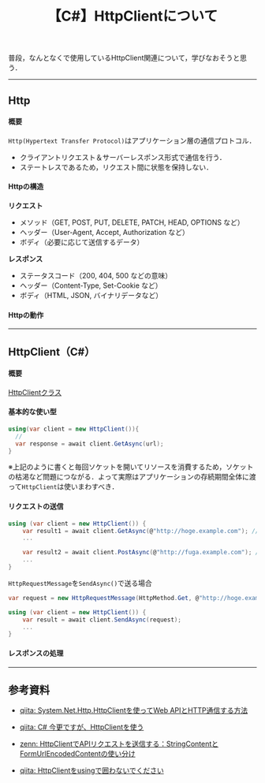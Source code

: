 ﻿---
title: 【C#】HttpClientについて
tags:
  - C#
  - Http
updated_at: ''
id: dfe102d6-0d86-4205-8f32-2388dee20941
---

普段，なんとなくで使用しているHttpClient関連について，学びなおそうと思う．

****
## Http

#### 概要

`Http(Hypertext Transfer Protocol)`はアプリケーション層の通信プロトコル．
- クライアントリクエスト＆サーバーレスポンス形式で通信を行う．
- ステートレスであるため，リクエスト間に状態を保持しない．

#### Httpの構造

**リクエスト**
- メソッド（GET, POST, PUT, DELETE, PATCH, HEAD, OPTIONS など）
- ヘッダー（User-Agent, Accept, Authorization など）
- ボディ（必要に応じて送信するデータ）

**レスポンス**
- ステータスコード（200, 404, 500 などの意味）
- ヘッダー（Content-Type, Set-Cookie など）
- ボディ（HTML, JSON, バイナリデータなど）

#### Httpの動作

***
## HttpClient（C#）

#### 概要

[HttpClientクラス](https://learn.microsoft.com/ja-jp/dotnet/api/system.net.http.httpclient?view=net-9.0)



#### 基本的な使い型

```cs
using(var client = new HttpClient()){
  // 
  var response = await client.GetAsync(url);
}
```

※上記のように書くと毎回ソケットを開いてリソースを消費するため，ソケットの枯渇など問題につながる．よって実際はアプリケーションの存続期間全体に渡って`HttpClient`は使いまわすべき．


#### リクエストの送信

```cs
using (var client = new HttpClient()) {
    var result1 = await client.GetAsync(@"http://hoge.example.com"); // GET
    ...

    var result2 = await client.PostAsync(@"http://fuga.example.com"); // POST
    ...
}
```

`HttpRequestMessage`を`SendAsync()`で送る場合

```cs
var request = new HttpRequestMessage(HttpMethod.Get, @"http://hoge.example.com");

using (var client = new HttpClient()) {
    var result = await client.SendAsync(request);
    ...
}
```

#### レスポンスの処理













****
## 参考資料
- [qiita: System.Net.Http.HttpClientを使ってWeb APIとHTTP通信する方法](https://qiita.com/iwasiman/items/40775d66e2ad5a9613e3)
- [qiita: C# 今更ですが、HttpClientを使う](https://qiita.com/rawr/items/f78a3830d894042f891b)
- [zenn: HttpClientでAPIリクエストを送信する：StringContentとFormUrlEncodedContentの使い分け](https://zenn.dev/shimiyu/articles/2ba819632490a0)

- [qiita: HttpClientをusingで囲わないでください](https://qiita.com/superriver/items/91781bca04a76aec7dc0)

